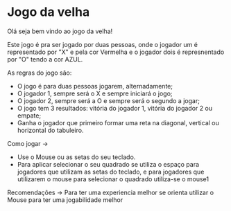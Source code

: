 # Jogo da velha


Olá seja bem vindo ao jogo da velha! 

Este jogo é pra ser jogado por duas pessoas, onde o jogador um é representado por "X" e pela cor Vermelha e o jogador dois é represnentado por "O" tendo a cor AZUL.

As regras do jogo são:
- O jogo é para duas pessoas jogarem, alternadamente;
- O jogador 1, sempre será o X e sempre iniciará o jogo;
- O jogador 2, sempre será a O e sempre será o segundo a jogar;
- O jogo tem 3 resultados: vitória do jogador 1, vitória do jogador 2 ou empate;
- Ganha o jogador que primeiro formar uma reta na diagonal, vertical ou horizontal do tabuleiro.

Como jogar ->

* Use o Mouse ou as setas do seu teclado. 
* Para aplicar selecionar o seu quadrado se utiliza o espaço para jogadores que utilizam as setas do teclado, e para jogadores que utilizarem o mouse para selecionar o quadrado utiliza-se o mouse1

Recomendações -> Para ter uma experiencia melhor se orienta utilizar o Mouse para ter uma jogabilidade melhor 

